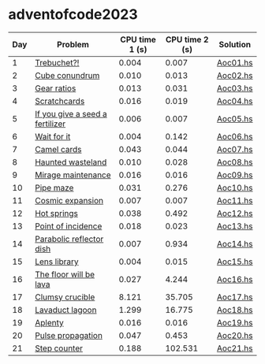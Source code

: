 # adventofcode2023

| Day | Problem                                                                | CPU time 1 (s) | CPU time 2 (s) | Solution                 |
|-----|------------------------------------------------------------------------|----------------|----------------|--------------------------|
| 1   | [Trebuchet?!](https://adventofcode.com/2023/day/1)                     | 0.004          | 0.007          | [Aoc01.hs](src/Aoc01.hs) |
| 2   | [Cube conundrum](https://adventofcode.com/2023/day/2)                  | 0.010          | 0.013          | [Aoc02.hs](src/Aoc02.hs) |
| 3   | [Gear ratios](https://adventofcode.com/2023/day/3)                     | 0.013          | 0.031          | [Aoc03.hs](src/Aoc03.hs) |
| 4   | [Scratchcards](https://adventofcode.com/2023/day/4)                    | 0.016          | 0.019          | [Aoc04.hs](src/Aoc04.hs) |
| 5   | [If you give a seed a fertilizer](https://adventofcode.com/2023/day/5) | 0.006          | 0.007          | [Aoc05.hs](src/Aoc05.hs) |
| 6   | [Wait for it](https://adventofcode.com/2023/day/6)                     | 0.004          | 0.142          | [Aoc06.hs](src/Aoc06.hs) |
| 7   | [Camel cards](https://adventofcode.com/2023/day/7)                     | 0.043          | 0.044          | [Aoc07.hs](src/Aoc07.hs) |
| 8   | [Haunted wasteland](https://adventofcode.com/2023/day/8)               | 0.010          | 0.028          | [Aoc08.hs](src/Aoc08.hs) |
| 9   | [Mirage maintenance](https://adventofcode.com/2023/day/9)              | 0.016          | 0.016          | [Aoc09.hs](src/Aoc09.hs) |
| 10  | [Pipe maze](https://adventofcode.com/2023/day/10)                      | 0.031          | 0.276          | [Aoc10.hs](src/Aoc10.hs) |
| 11  | [Cosmic expansion](https://adventofcode.com/2023/day/11)               | 0.007          | 0.007          | [Aoc11.hs](src/Aoc11.hs) |
| 12  | [Hot springs](https://adventofcode.com/2023/day/12)                    | 0.038          | 0.492          | [Aoc12.hs](src/Aoc12.hs) |
| 13  | [Point of incidence](https://adventofcode.com/2023/day/13)             | 0.018          | 0.023          | [Aoc13.hs](src/Aoc13.hs) |
| 14  | [Parabolic reflector dish](https://adventofcode.com/2023/day/14)       | 0.007          | 0.934          | [Aoc14.hs](src/Aoc14.hs) |
| 15  | [Lens library](https://adventofcode.com/2023/day/15)                   | 0.004          | 0.015          | [Aoc15.hs](src/Aoc15.hs) |
| 16  | [The floor will be lava](https://adventofcode.com/2023/day/16)         | 0.027          | 4.244          | [Aoc16.hs](src/Aoc16.hs) |
| 17  | [Clumsy crucible](https://adventofcode.com/2023/day/17)                | 8.121          | 35.705         | [Aoc17.hs](src/Aoc17.hs) |
| 18  | [Lavaduct lagoon](https://adventofcode.com/2023/day/18)                | 1.299          | 16.775         | [Aoc18.hs](src/Aoc18.hs) | 
| 19  | [Aplenty](https://adventofcode.com/2023/day/19)                        | 0.016          | 0.016          | [Aoc19.hs](src/Aoc19.hs) |
| 20  | [Pulse propagation](https://adventofcode.com/2023/day/20)              | 0.047          | 0.453          | [Aoc20.hs](src/Aoc20.hs) |
| 21  | [Step counter](https://adventofcode.com/2023/day/21)                   | 0.188          | 102.531        | [Aoc21.hs](src/Aoc21.hs) |